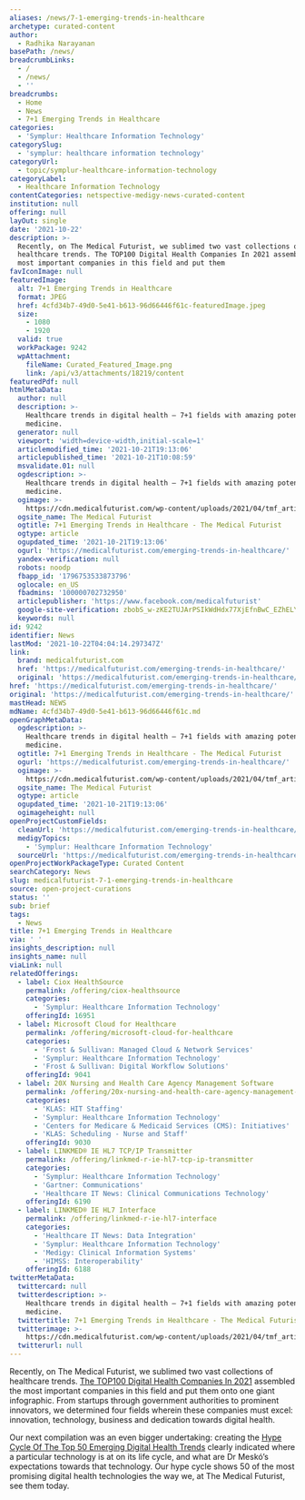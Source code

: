 ```yaml
---
aliases: /news/7-1-emerging-trends-in-healthcare
archetype: curated-content
author:
  - Radhika Narayanan
basePath: /news/
breadcrumbLinks:
  - /
  - /news/
  - ''
breadcrumbs:
  - Home
  - News
  - 7+1 Emerging Trends in Healthcare
categories:
  - 'Symplur: Healthcare Information Technology'
categorySlug:
  - 'symplur: healthcare information technology'
categoryUrl:
  - topic/symplur-healthcare-information-technology
categoryLabel:
  - Healthcare Information Technology
contentCategories: netspective-medigy-news-curated-content
institution: null
offering: null
layOut: single
date: '2021-10-22'
description: >-
  Recently, on The Medical Futurist, we sublimed two vast collections of
  healthcare trends. The TOP100 Digital Health Companies In 2021 assembled the
  most important companies in this field and put them 
favIconImage: null
featuredImage:
  alt: 7+1 Emerging Trends in Healthcare
  format: JPEG
  href: 4cfd34b7-49d0-5e41-b613-96d66446f61c-featuredImage.jpeg
  size:
    - 1080
    - 1920
  valid: true
  workPackage: 9242
  wpAttachment:
    fileName: Curated_Featured_Image.png
    link: /api/v3/attachments/18219/content
featuredPdf: null
htmlMetaData:
  author: null
  description: >-
    Healthcare trends in digital health – 7+1 fields with amazing potential in
    medicine.
  generator: null
  viewport: 'width=device-width,initial-scale=1'
  articlemodified_time: '2021-10-21T19:13:06'
  articlepublished_time: '2021-10-21T10:08:59'
  msvalidate.01: null
  ogdescription: >-
    Healthcare trends in digital health – 7+1 fields with amazing potential in
    medicine.
  ogimage: >-
    https://cdn.medicalfuturist.com/wp-content/uploads/2021/04/tmf_article_261-01.png
  ogsite_name: The Medical Futurist
  ogtitle: 7+1 Emerging Trends in Healthcare - The Medical Futurist
  ogtype: article
  ogupdated_time: '2021-10-21T19:13:06'
  ogurl: 'https://medicalfuturist.com/emerging-trends-in-healthcare/'
  yandex-verification: null
  robots: noodp
  fbapp_id: '1796753533873796'
  oglocale: en_US
  fbadmins: '100000702732950'
  articlepublisher: 'https://www.facebook.com/medicalfuturist'
  google-site-verification: zbobS_w-zKE2TUJArPSIkWdHdx77XjEfnBwC_EZhELY
  keywords: null
id: 9242
identifier: News
lastMod: '2021-10-22T04:04:14.297347Z'
link:
  brand: medicalfuturist.com
  href: 'https://medicalfuturist.com/emerging-trends-in-healthcare/'
  original: 'https://medicalfuturist.com/emerging-trends-in-healthcare/'
href: 'https://medicalfuturist.com/emerging-trends-in-healthcare/'
original: 'https://medicalfuturist.com/emerging-trends-in-healthcare/'
mastHead: NEWS
mdName: 4cfd34b7-49d0-5e41-b613-96d66446f61c.md
openGraphMetaData:
  ogdescription: >-
    Healthcare trends in digital health – 7+1 fields with amazing potential in
    medicine.
  ogtitle: 7+1 Emerging Trends in Healthcare - The Medical Futurist
  ogurl: 'https://medicalfuturist.com/emerging-trends-in-healthcare/'
  ogimage: >-
    https://cdn.medicalfuturist.com/wp-content/uploads/2021/04/tmf_article_261-01.png
  ogsite_name: The Medical Futurist
  ogtype: article
  ogupdated_time: '2021-10-21T19:13:06'
  ogimageheight: null
openProjectCustomFields:
  cleanUrl: 'https://medicalfuturist.com/emerging-trends-in-healthcare/'
  medigyTopics:
    - 'Symplur: Healthcare Information Technology'
  sourceUrl: 'https://medicalfuturist.com/emerging-trends-in-healthcare/'
openProjectWorkPackageType: Curated Content
searchCategory: News
slug: medicalfuturist-7-1-emerging-trends-in-healthcare
source: open-project-curations
status: ''
sub: brief
tags:
  - News
title: 7+1 Emerging Trends in Healthcare
via: ' '
insights_description: null
insights_name: null
viaLink: null
relatedOfferings:
  - label: Ciox HealthSource
    permalink: /offering/ciox-healthsource
    categories:
      - 'Symplur: Healthcare Information Technology'
    offeringId: 16951
  - label: Microsoft Cloud for Healthcare
    permalink: /offering/microsoft-cloud-for-healthcare
    categories:
      - 'Frost & Sullivan: Managed Cloud & Network Services'
      - 'Symplur: Healthcare Information Technology'
      - 'Frost & Sullivan: Digital Workflow Solutions'
    offeringId: 9041
  - label: 20X Nursing and Health Care Agency Management Software
    permalink: /offering/20x-nursing-and-health-care-agency-management-software
    categories:
      - 'KLAS: HIT Staffing'
      - 'Symplur: Healthcare Information Technology'
      - 'Centers for Medicare & Medicaid Services (CMS): Initiatives'
      - 'KLAS: Scheduling - Nurse and Staff'
    offeringId: 9030
  - label: LINKMED® IE HL7 TCP/IP Transmitter
    permalink: /offering/linkmed-r-ie-hl7-tcp-ip-transmitter
    categories:
      - 'Symplur: Healthcare Information Technology'
      - 'Gartner: Communications'
      - 'Healthcare IT News: Clinical Communications Technology'
    offeringId: 6190
  - label: LINKMED® IE HL7 Interface
    permalink: /offering/linkmed-r-ie-hl7-interface
    categories:
      - 'Healthcare IT News: Data Integration'
      - 'Symplur: Healthcare Information Technology'
      - 'Medigy: Clinical Information Systems'
      - 'HIMSS: Interoperability'
    offeringId: 6188
twitterMetaData:
  twittercard: null
  twitterdescription: >-
    Healthcare trends in digital health – 7+1 fields with amazing potential in
    medicine.
  twittertitle: 7+1 Emerging Trends in Healthcare - The Medical Futurist
  twitterimage: >-
    https://cdn.medicalfuturist.com/wp-content/uploads/2021/04/tmf_article_261-01.png
  twitterurl: null
---
```

<p>Recently, on The Medical Futurist, we sublimed two vast collections of healthcare trends. <a href="https://medicalfuturist.com/the-top100-digital-health-companies-in-2021-by-the-medical-futurist/">The TOP100 Digital Health Companies In 2021</a> assembled the most important companies in this field and put them onto one giant infographic. From startups through government authorities to prominent innovators, we determined four fields wherein these companies must excel: innovation, technology, business and dedication towards digital health.</p><p>Our next compilation was an even bigger undertaking: creating the <a href="https://medicalfuturist.com/healthcare-trends-hype-cycle/">Hype Cycle Of The Top 50 Emerging Digital Health Trends</a> clearly indicated where a particular technology is at on its life cycle, and what are Dr Meskó’s expectations towards that technology. Our hype cycle shows 50 of the most promising digital health technologies the way we, at The Medical Futurist, see them today.</p>